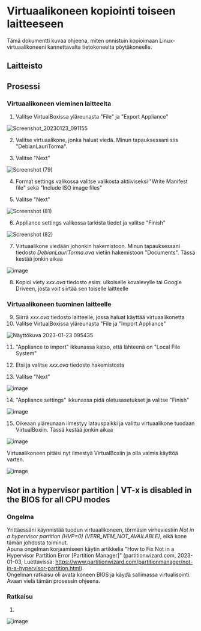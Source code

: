 # Virtuaalikoneen kopiointi toiseen laitteeseen

Tämä dokumentti kuvaa ohjeena, miten onnistuin kopioimaan Linux-virtuaalikoneeni kannettavalta tietokoneelta pöytäkoneelle.

## Laitteisto

## Prosessi

### Virtuaalikoneen vieminen laitteelta

1. Valitse VirtualBoxissa yläreunasta "File" ja "Export Appliance"  

![Screenshot_20230123_091155](https://user-images.githubusercontent.com/90974678/213991911-64ba9732-4780-4e48-9c0d-4bb6d886fd12.png)

2. Valitse virtuaalikone, jonka haluat viedä. Minun tapauksessani siis "DebianLauriTorma".  

3. Valitse "Next"   

![Screenshot (79)](https://user-images.githubusercontent.com/90974678/213992361-1403edc1-e43f-4362-a1d3-3f469b533873.png)

4. Format settings valikossa valitse valikosta aktiiviseksi "Write Manifest file" sekä "Include ISO image files"  

5. Valitse "Next"  

![Screenshot (81)](https://user-images.githubusercontent.com/90974678/213991967-cd0690a1-e68a-4d4e-8345-0eafb569a6c3.png)

6. Appliance settings valikossa tarkista tiedot ja valitse "Finish"

![Screenshot (82)](https://user-images.githubusercontent.com/90974678/213991984-4d026af3-2c08-4549-b929-36a06cee5996.png)

7. Virtuaalikone viedään johonkin hakemistoon. Minun tapauksessani tiedosto *DebianLauriTorma.ova* vietiin hakemistoon "Documents". Tässä kestää jonkin aikaa   

![image](https://user-images.githubusercontent.com/90974678/213997710-812659a3-7a42-4f6d-b1b9-7a83c1ef967f.png)


8. Kopioi viety *xxx.ova* tiedosto esim. ulkoiselle kovalevylle tai Google Driveen, josta voit siirtää sen toiselle laitteelle  

### Virtuaalikoneen tuominen laitteelle

9. Siirrä *xxx.ova* tiedosto laitteelle, jossa haluat käyttää virtuaalikonetta  
10. Valitse VirtualBoxissa yläreunasta "File ja "Import Appliance"  

![Näyttökuva 2023-01-23 095435](https://user-images.githubusercontent.com/90974678/213995626-e9e6b086-046e-4156-b1b0-3616422f205e.png)

11. "Appliance to import" ikkunassa katso, että lähteenä on "Local File System"

12. Etsi ja valitse *xxx.ova* tiedosto hakemistosta  

13. Valitse "Next"

![image](https://user-images.githubusercontent.com/90974678/213996312-22d1633b-0b5c-4146-9f44-95c5de402960.png)

14. "Appliance settings" ikkunassa pidä oletusasetukset ja valitse "Finish"  

![image](https://user-images.githubusercontent.com/90974678/213996677-db012cf3-d4ab-4d38-bda9-86c6372c0c0d.png)

15. Oikeaan yläreunaan ilmestyy latauspalkki ja valittu virtuaalikone tuodaan VirtualBoxiin. Tässä kestää jonkin aikaa

![image](https://user-images.githubusercontent.com/90974678/213996899-afaa0c5d-3c31-4821-b376-ce258ec82460.png)

Virtuaalikoneen pitäisi nyt ilmestyä VirtualBoxiin ja olla valmis käyttöä varten.

![image](https://user-images.githubusercontent.com/90974678/213997097-43fec6d6-331b-46d4-9751-ee3b8571f7cc.png)

## Not in a hypervisor partition | VT-x is disabled in the BIOS for all CPU modes

### Ongelma 
Yrittäessäni käynnistää tuodun virtuaalikoneen, törmäsin virheviestiin *Not in a hypervisor partition (HVP=0) (VERR_NEM_NOT_AVAILABLE)*, eikä kone tämän johdosta toiminut.  
Apuna ongelman korjaamiseen käytin artikkelia "How to Fix Not in a Hypervisor Partition Error [Partition Manager]" (partitionwizard.com, 2023-01-03, Luettavissa: https://www.partitionwizard.com/partitionmanager/not-in-a-hypervisor-partition.html).  
Ongelman ratkaisu oli avata koneen BIOS ja käydä sallimassa virtualisointi. Avaan vielä tämän prosessin ohjeena.  

### Ratkaisu

1.

![image](https://user-images.githubusercontent.com/90974678/213999878-72dd936f-2b78-4724-ba0b-0a4073937056.png)

